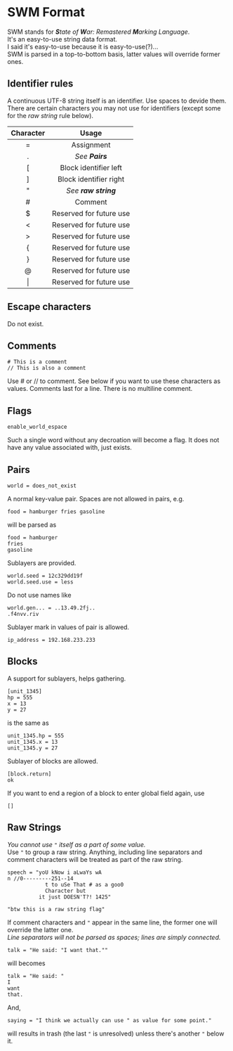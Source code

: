 # SWM Format

SWM stands for _**S**tate of **W**ar: Remastered **M**arking Language_.  
It's an easy-to-use string data format.  
I said it's easy-to-use because it is easy-to-use(?)...  
SWM is parsed in a top-to-bottom basis, latter values will override former ones.

## Identifier rules

A continuous UTF-8 string itself is an identifier. Use spaces to devide them.  
There are certain characters you may not use for identifiers (except some for the _raw string_ rule below).

|Character|Usage|
|:-:|:-:|
|=|Assignment|
|.|_See **Pairs**_|
|[|Block identifier left|
|]|Block identifier right|
|"|_See **raw string**_|
|#|Comment|
|$|Reserved for future use|
|<|Reserved for future use|
|>|Reserved for future use|
|{|Reserved for future use|
|}|Reserved for future use|
|@|Reserved for future use|
|&#124;|Reserved for future use|

## Escape characters

Do not exist.

## Comments

    # This is a comment
    // This is also a comment

Use # or // to comment. See below if you want to use these characters as values.
Comments last for a line. There is no multiline comment.

## Flags

    enable_world_espace

Such a single word without any decroation will become a flag. It does not have any value
associated with, just exists.

## Pairs

    world = does_not_exist

A normal key-value pair. Spaces are not allowed in pairs, e.g.

    food = hamburger fries gasoline

will be parsed as

    food = hamburger
    fries
    gasoline

Sublayers are provided.

    world.seed = 12c329dd19f
    world.seed.use = less

Do not use names like

    world.gen... = ..13.49.2fj..
    .f4nvv.riv

Sublayer mark in values of pair is allowed.

    ip_address = 192.168.233.233

## Blocks

A support for sublayers, helps gathering.

    [unit_1345]
    hp = 555
    x = 13
    y = 27

is the same as

    unit_1345.hp = 555
    unit_1345.x = 13
    unit_1345.y = 27

Sublayer of blocks are allowed.

    [block.return]
    ok

If you want to end a region of a block to enter global field again, use

    []

## Raw Strings

_You cannot use `"` itself as a part of some value._  
Use `"` to group a raw string. Anything, including line separators and comment characters will be
treated as part of the raw string.

    speech = "yoU kNow i aLwaYs wA
    n //0---------251--14
                t to uSe That # as a goo0
                Character but
              it just DOESN'T?! 1425"

    "btw this is a raw string flag"

If comment characters and `"` appear in the same line, the former one will override the latter one.  
_Line separators will not be parsed as spaces; lines are simply connected._  

    talk = "He said: "I want that.""

will becomes

    talk = "He said: "
    I
    want
    that.

And,

    saying = "I think we actually can use " as value for some point."

will results in trash (the last `"` is unresolved) unless there's another `"` below it.
